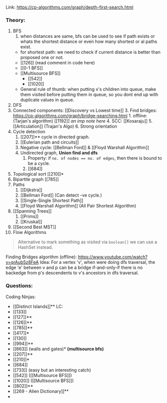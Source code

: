 Link: https://cp-algorithms.com/graph/depth-first-search.html
### Theory:
1. BFS
	1. when distances are same, bfs can be used to see if path exists or whats the shortest distance or even how many shortest or al paths exist.
	- for shortest path: we need to check if current distance is better than proposed one or not.
	- [[126]] (read comment in code here)
	- [[0-1 BFS]]
	- [[Multisource BFS]]
		- [[542]]
		- [[1020]]
	- General rule of thumb: when putting x's children into queue, make them visited before putting them in queue, so you dont end up with duplicate values in queue.
1. DFS
2. Connected components: [[Discovery vs Lowest time]]
	3. Find bridges: https://cp-algorithms.com/graph/bridge-searching.html
		1. offline: (Tarjan's algorithm) [[1192]] *an imp note here*
	4. SCC: [[Kosaraju]]
	5. [[Articulation]] (Trajan's Algo)
	6. Strong orientation
3. Cycle detection
	1. [[207]]** cycle in directed graph.
	2. [[Eulerian path and circuits]]
	3. Negative cycle: [[Bellman Ford]] & [[Floyd Warshall Algorithm]]
	4. Undirected graph, **Union find and dfs**
		1. Property: if `no. of nodes == no. of edges`, then there is bound to be a cycle. 
		2. [[684]]
4. Topological sort [[210]]*
5. Bipartite graph [[785]]
6. Paths
	1. [[Dijkstra]]
	2. [[Bellman Ford]] (Can detect -ve cycle.)
	3. [[Single-Single Shortest Path]]
	4. [[Floyd Warshall Algorithm]] (All Pair Shortest Algorithm)
7. [[Spanning Trees]]
	1. [[Prims]]
	2. [[Kruskal]]
8. [[Second Best MST]]
9. Flow Algorithms

> Alternative to mark something as visited via `boolean[]` we can use a HashSet instead. 


Finding Bridges algorithm (offline): https://www.youtube.com/watch?v=qrAub5z8FeA
Idea: For a vertex 'v', when were doing dfs traversal, the edge 'e' between v and p  can be a bridge if-and-only-if there is no backedge from p's descendents to v's ancestors in dfs traversal. 
### Questions:
Coding Ninjas:
- [[Distinct Islands]]**
LC:
- [[133]]
- [[127]]**
- [[126]]**
- [[785]]**
- [[417]]*
- [[130]]
- [[994]]**
- [[663]] (walls and gates)* **(multisource bfs)**
- [[207]]**
- [[210]]*
- [[684]]
- [[733]] (easy but an interesting catch)
- [[542]] ([[Multisource BFS]])
- [[1020]] ([[Multisource BFS]])
- [[802]]**
- [[269 - Alien Dictionary]]**
- 

